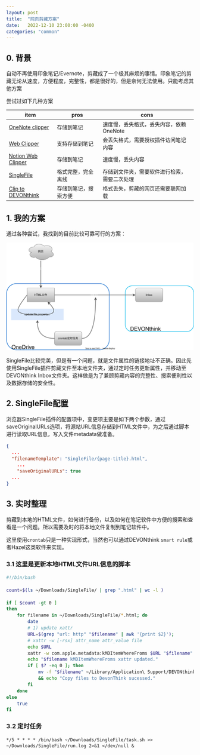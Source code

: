 ```yaml
---
layout: post
title:  "网页剪藏方案"
date:   2022-12-10 23:00:00 -0400
categories: "common"
---
```


## 0. 背景

自动不再使用印象笔记/Evernote，剪藏成了一个极其麻烦的事情。印象笔记的剪藏无论从速度，方便程度，完整性，都是很好的，但是奈何无法使用。只能考虑其他方案

尝试过如下几种方案

| item                                                                                                  | pros                 | cons                                         |
| ----------------------------------------------------------------------------------------------------- | -------------------- | -------------------------------------------- |
| [OneNote clipper](https://www.onenote.com/clipper)                                                    | 存储到笔记           | 速度慢，丢失格式，丢失内容，依赖OneNote      |
| [Web Clipper](https://chrome.google.com/webstore/detail/web-clipper/mhfbofiokmppgdliakminbgdgcmbhbac) | 支持存储到笔记       | 会丢失格式，需要授权插件访问笔记内容         |
| [Notion Web Clipper](https://www.notion.so/web-clipper)                                               | 存储到笔记           | 速度慢，丢失内容                             |
| [SingleFile](https://github.com/gildas-lormeau/SingleFile)                                            | 格式完整，完全离线   | 存储到文件夹，需要软件进行检索，需要二次处理 |
| [Clip to DEVONthink](https://www.devontechnologies.com/blog/tag:clip%20to%20devonthink)               | 存储到笔记，搜索方便 | 格式丢失，剪藏的网页还需要联网加载           |

## 1. 我的方案



通过各种尝试，我找到的目前比较可靠可行的方案：

![singlefile_clip.drawio](https://raw.githubusercontent.com/trotyoung/super-journey/main/2022/12/upgit_20221211_1670788609.svg)



SingleFile比较完美，但是有一个问题，就是文件属性的链接地址不正确。因此先使用SingleFile插件剪藏文件至本地文件夹，通过定时任务更新属性，并移动至DEVONthink Inbox文件夹。这样做是为了兼顾剪藏内容的完整性、搜索便利性以及数据存储的安全性。

## 2. SingleFile配置

浏览器SingleFile插件的配置项中，变更项主要是如下两个参数，通过saveOriginalURLs选项，将源站URL信息存储到HTML文件中，为之后通过脚本进行读取URL信息，写入文件metadata做准备。

```json
{
  ...
  "filenameTemplate": "SingleFile/{page-title}.html",
	...
	"saveOriginalURLs": true
  ...
}
```



## 3. 实时整理

剪藏到本地的HTML文件，如何进行备份，以及如何在笔记软件中方便的搜索和查看是一个问题。所以需要及时的将本地文件复制到笔记软件中。

这里使用`crontab`只是一种实现形式，当然也可以通过DEVONthink `smart rule`或者Hazel这类软件来实现。

### 3.1 这里是更新本地HTML文件URL信息的脚本

```bash
#!/bin/bash

count=$(ls ~/Downloads/SingleFile/ | grep ".html" | wc -l )

if [ $count -gt 0 ]
then
    for filename in ~/Downloads/SingleFile/*.html; do
        date
        # 1) update xattr
        URL=$(grep "url: http" "$filename" | awk '{print $2}');
        # xattr -w [-rsx] attr_name attr_value file
        echo $URL
        xattr -w com.apple.metadata:kMDItemWhereFroms $URL "$filename"
        echo "$filename kMDItemWhereFroms xattr updated."
        if [ $? -eq 0 ]; then
            mv -f "$filename" ~/Library/Application\ Support/DEVONthink\ 3/Inbox \
            && echo "Copy files to DevonThink sucessed."
        fi
    done
else
    true
fi

```

### 3.2 定时任务

```shell
*/5 * * * * /bin/bash ~/Downloads/SingleFile/task.sh >> ~/Downloads/SingleFile/run.log 2>&1 </dev/null &
```





 
